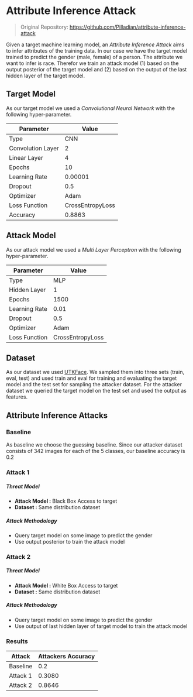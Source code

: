 # Attribute Inference Attack
> Original Repository: https://github.com/Pilladian/attribute-inference-attack 

Given a target machine learning model, an *Attribute Inference Attack* aims to infer attributes of the training data. 
In our case we have the target model trained to predict the gender (male, female) of a person. 
The attribute we want to infer is race. 
Therefor we train an attack model (1) based on the output posterior
of the target model and (2) based on the output of the last hidden layer of the target model.

## Target Model
As our target model we used a *Convolutional Neural Network* with the following hyper-parameter.

| Parameter     | Value
|------         |------
| Type          | CNN
| Convolution Layer | 2
| Linear Layer  | 4
| Epochs        | 10
| Learning Rate | 0.00001
| Dropout       | 0.5
| Optimizer     | Adam
| Loss Function | CrossEntropyLoss
| Accuracy      | 0.8863

## Attack Model
As our attack model we used a *Multi Layer Perceptron* with the following hyper-parameter.

| Parameter     | Value
|------         |------
| Type          | MLP
| Hidden Layer  | 1
| Epochs        | 1500
| Learning Rate | 0.01
| Dropout       | 0.5
| Optimizer     | Adam
| Loss Function | CrossEntropyLoss

## Dataset
As our dataset we used [UTKFace](https://www.kaggle.com/jangedoo/utkface-new). 
We sampled them into three sets (train, eval, test) and used train and eval for training and evaluating the target model and the test set for sampling the attacker dataset. 
For the attacker dataset we queried the target model on the test set and used the output as features.

## Attribute Inference Attacks

### Baseline
As baseline we choose the guessing baseline. Since our attacker dataset consists of 342 images for each of the 5 classes, our baseline accuracy is 0.2

### Attack 1

##### Threat Model
- **Attack Model :** Black Box Access to target
- **Dataset :** Same distribution dataset

##### Attack Methodology
- Query target model on some image to predict the gender
- Use output posterior to train the attack model

### Attack 2

##### Threat Model
- **Attack Model :** White Box Access to target
- **Dataset :** Same distribution dataset

##### Attack Methodology
- Query target model on some image to predict the gender
- Use output of last hidden layer of target model to train the attack model

### Results

| Attack   | Attackers Accuracy
|---       |---
| Baseline | 0.2
| Attack 1 | 0.3080
| Attack 2 | 0.8646
